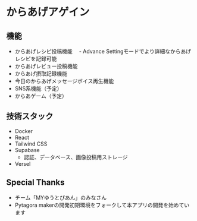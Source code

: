 # からあげアゲイン

## 機能
- からあげレシピ投稿機能
　- Advance Settingモードでより詳細なからあげレシピを記録可能
- からあげレビュー投稿機能
- からあげ摂取記録機能
- 今日のからあげメッセージボイス再生機能
- SNS系機能（予定）
- からあゲーム（予定）

## 技術スタック
- Docker
- React
- Tailwind CSS
- Supabase
  - 認証、データベース、画像投稿用ストレージ
- Versel

## Special Thanks
- チーム「MYゆうとぴあん」のみなさん
 - Pytagora makerの開発初期環境をフォークして本アプリの開発を始めています
 

